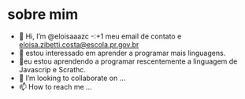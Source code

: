 # sobre mim
- 👋 Hi, I’m @eloisaaazc
-:+1 meu email de contato e eloisa.zibetti.costa@escola.pr.gov.br
- 👀 estou interessado em aprender a programar mais linguagens.
- 🌱eu estou aprendendo a programar rescentemente a linguagem de Javascrip e Scrathc.
- 💞️ I’m looking to collaborate on ...
- 📫 How to reach me ...

<!---
eloisaaazc/eloisaaazc is a ✨ special ✨ repository because its `README.md` (this file) appears on your GitHub profile.
You can click the Preview link to take a look at your changes.
--->
